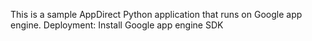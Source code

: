 This is a sample AppDirect Python application that runs on Google app engine.
Deployment:
Install Google app engine SDK 
